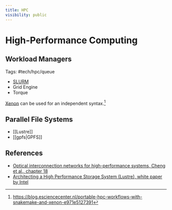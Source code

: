 ```yaml
---
title: HPC
visibility: public
---
```

# High-Performance Computing


## Workload Managers

Tags: #tech/hpc/queue

- [SLURM](https://slurm.schedmd.com/)
- Grid Engine
- Torque

[Xenon](https://github.com/NLeSC/Xenon) can be used for an independent syntax.[^1]

[^1]: https://blog.esciencecenter.nl/portable-hpc-workflows-with-snakemake-and-xenon-e971e5127391


## Parallel File Systems

- [[Lustre]]
- [[gpfs|GPFS]]


## References

- [Optical interconnection networks for high-performance systems, Cheng et al., chapter 18][cheng_optical_interconnection]
- [Architecting a High Performance Storage System (Lustre), white paper by Intel](https://www.lustre.org/wp-content/uploads/architecting-lustre-storage-white-paper.pdf)


[cheng_optical_interconnection]: <https://doi.org/10.1016/B978-0-12-816502-7.00020-8>